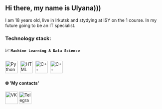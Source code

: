 ## Hi there, my name is Ulyana)))
<span  alight="start"> I am 18 years old, live in Irkutsk and stydying at ISY on the 1 course. In my future going to be an IT specialist.</span>
### Technology stack:

#### 📈 `Machine Learning & Data Science`
<img src="https://cdn.jsdelivr.net/gh/devicons/devicon/icons/python/python-original.svg" title="Python" width="40" height="40"/>&nbsp; 
<img src="https://github.com/user-attachments/assets/17094877-f42d-4506-acc8-5a4c946c1ab6" title="HTML" width="40" height="40"/>&nbsp; 
<img src="https://github.com/user-attachments/assets/dd56826f-b265-44ed-b2cb-0401981bb8a1" title="C++" width="40" height="40"/>&nbsp; 
<img src="https://github.com/user-attachments/assets/922442e5-a859-4e7a-9528-0beb112cff50" title="C++" width="40" height="40"/>&nbsp; 

#### 🌐 'My contacts'
<a href="https://vk.com/xeswent"><img src="https://github.com/user-attachments/assets/325d16d0-f712-4c04-ad65-70624ea994d1" width="40" height="40" alt="VK" /></a>
<a href="https://t.me/xeswent"><img src= "https://github.com/user-attachments/assets/7904c34a-0fdd-4e13-83b3-ba52a5aeea8a" width="40" height="40" alt="Telegram" /></a>





